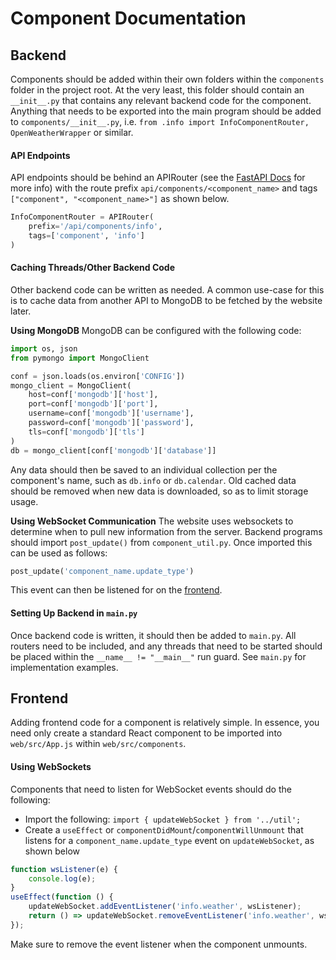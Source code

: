# Component Documentation
## Backend

Components should be added within their own folders within the `components` folder in the project root. At the very least, this folder should contain an `__init__.py` that contains any relevant backend code for the component. Anything that needs to be exported into the main program should be added to `components/__init__.py`, i.e. `from .info import InfoComponentRouter, OpenWeatherWrapper` or similar.

#### API Endpoints
API endpoints should be behind an APIRouter (see the [FastAPI Docs](https://fastapi.tiangolo.com/tutorial/bigger-applications/) for more info) with the route prefix `api/components/<component_name>` and tags `["component", "<component_name>"]` as shown below.
```python
InfoComponentRouter = APIRouter(
    prefix='/api/components/info', 
    tags=['component', 'info']
)
```

#### Caching Threads/Other Backend Code
Other backend code can be written as needed. A common use-case for this is to cache data from another API to MongoDB to be fetched by the website later.

**Using MongoDB**
MongoDB can be configured with the following code:
```python
import os, json
from pymongo import MongoClient

conf = json.loads(os.environ['CONFIG'])
mongo_client = MongoClient(
    host=conf['mongodb']['host'],
    port=conf['mongodb']['port'],
    username=conf['mongodb']['username'],
    password=conf['mongodb']['password'],
    tls=conf['mongodb']['tls']
)
db = mongo_client[conf['mongodb']['database']]
```

Any data should then be saved to an individual collection per the component's name, such as `db.info` or `db.calendar`. Old cached data should be removed when new data is downloaded, so as to limit storage usage.

**Using WebSocket Communication**
The website uses websockets to determine when to pull new information from the server. Backend programs should import `post_update()` from `component_util.py`. Once imported this can be used as follows:
```python
post_update('component_name.update_type')
```
This event can then be listened for on the [frontend](#using-websockets).

#### Setting Up Backend in `main.py`
Once backend code is written, it should then be added to `main.py`. All routers need to be included, and any threads that need to be started should be placed within the `__name__ != "__main__"` run guard. See `main.py` for implementation examples.

## Frontend
Adding frontend code for a component is relatively simple. In essence, you need only create a standard React component to be imported into `web/src/App.js` within `web/src/components`.

#### Using WebSockets
Components that need to listen for WebSocket events should do the following:

- Import the following: `import { updateWebSocket } from '../util';`
- Create a `useEffect` or `componentDidMount`/`componentWillUnmount` that listens for a `component_name.update_type` event on `updateWebSocket`, as shown below
```javascript
function wsListener(e) {
    console.log(e);
}
useEffect(function () {
    updateWebSocket.addEventListener('info.weather', wsListener);
    return () => updateWebSocket.removeEventListener('info.weather', wsListener);
});
```
Make sure to remove the event listener when the component unmounts.